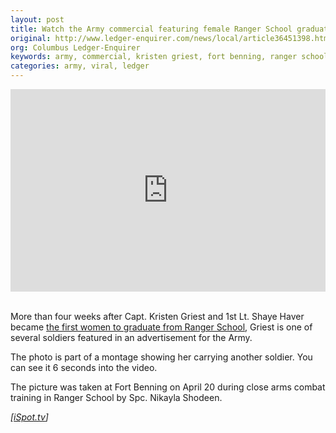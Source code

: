 ```yaml
---
layout: post
title: Watch the Army commercial featuring female Ranger School graduate Kristen Griest
original: http://www.ledger-enquirer.com/news/local/article36451398.html
org: Columbus Ledger-Enquirer
keywords: army, commercial, kristen griest, fort benning, ranger school, she carries a dude like holy hell that's impressive
categories: army, viral, ledger
---
```


<div style="position:relative;width:100%;padding-top:56.25%;padding-bottom:40px;"><iframe style="position:absolute;top:0;right:0;left:0;bottom:0;width:100%;height:100%;" src="http://www.ispot.tv/share/ALAX" frameborder="0" scrolling="no" allowfullscreen=""></iframe></div>

<br>

More than four weeks after Capt. Kristen Griest and 1st Lt. Shaye Haver became [the first women to graduate from Ranger School](http://www.ledger-enquirer.com/news/local/military/article31334486.html), Griest is one of several soldiers featured in an advertisement for the Army.

<!--break-->

The photo is part of a montage showing her carrying another soldier. You can see it 6 seconds into the video.

The picture was taken at Fort Benning on April 20 during close arms combat training in Ranger School by Spc. Nikayla Shodeen.

*[[iSpot.tv](http://www.ispot.tv/ad/ALAX/us-army-never-stop)]*